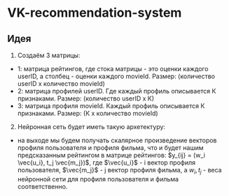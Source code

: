 # VK-recommendation-system

## Идея

1. Создаём 3 матрицы: 
- 1: матрица рейтингов, где стока матрицы - это оценки каждого userID, а столбец - оценки каждого movieId. Размер: (количество userID х количество movieId)
- 2: матрица профилей userID. Где каждый профиль описывается К признаками. Размер: (количество userID х К)
- 3: матрица профиля movieId. Каждый профиль описывается К признаками. Размер: (К х количество movieId)

2. Нейронная сеть будет иметь такую архетектуру: 
- на выходе мы будем получать скалярное произведение векторов профиля пользователя и профиля фильма, что и будет нашим предсказанным рейтингом в матрице рейтингов: $y_{ij} = (w_i \vec{u_i}, t_j \vec{m_j})$, где 
$\vec{u_i}$ - i вектор профиля пользователя,  $\vec{m_j}$ - j вектор профиля фильма, а $w_i, t_j$ - веса нейронной сети для профиля пользователя и фильма соответственно.  
